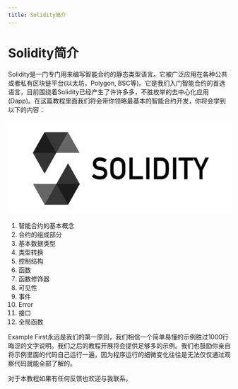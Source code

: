 ```yaml
---
title: Solidity简介 
---
```


# Solidity简介

Solidity是一门专门用来编写智能合约的静态类型语言。它被广泛应用在各种公共或者私有区块链平台(以太坊，Polygon, BSC等)。它是我们入门智能合约的首选语言，目前围绕着Solidity已经产生了许许多多，不胜枚举的去中心化应用(Dapp)。在这篇教程里面我们将会带你领略最基本的智能合约开发，你将会学到以下的内容：

![Untitled](assets/intro/Untitled.png)

1. 智能合约的基本概念
2. 合约的组成部分
3. 基本数据类型
4. 类型转换
4. 控制结构
5. 函数
6. 函数修饰器
7. 可见性
8. 事件
9. Error 
10. 接口
11. 全局函数

Example First永远是我们的第一原则，我们相信一个简单易懂的示例胜过1000行晦涩的文字说明。我们之后的教程开展将会提供足够多的示例。我们也鼓励你亲自将示例里面的代码自己运行一遍，因为程序运行的细微变化往往是无法仅仅通过观察代码就能全部了解的。

对于本教程如果有任何反馈也欢迎与我联系。